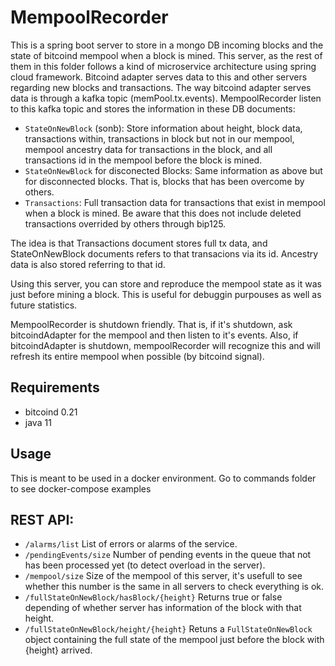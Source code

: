 # MempoolRecorder

This is a spring boot server to store in a mongo DB incoming blocks and the state of bitcoind mempool when a block is mined.
This server, as the rest of them in this folder follows a kind of microservice architecture using spring cloud framework. Bitcoind adapter serves data to this and other servers regarding new blocks and transactions. The way bitcoind adapter serves data is through a kafka topic (memPool.tx.events). 
MempoolRecorder listen to this kafka topic and stores the information in these DB documents:
* `StateOnNewBlock` (sonb): Store information about height, block data, transactions within, transactions in block but not in our mempool, mempool ancestry data for transactions in the block, and all transactions id in the mempool before the block is mined.
* `StateOnNewBlock` for disconected Blocks: Same information as above but for disconnected blocks. That is, blocks that has been overcome by others.
* `Transactions`: Full transaction data for transactions that exist in mempool when a block is mined. Be aware that this does not include deleted transactions overrided by others through bip125.
 
The idea is that Transactions document stores full tx data, and StateOnNewBlock documents refers to that transacions via its id. Ancestry data is also stored referring to that id.

Using this server, you can store and reproduce the mempool state as it was just before mining a block. This is useful for debuggin purpouses as well as future statistics.

MempoolRecorder is shutdown friendly. That is, if it's shutdown, ask bitcoindAdapter for the mempool and then listen to it's events. Also, if bitcoindAdapter is shutdown, mempoolRecorder will recognize this and will refresh its entire mempool when possible (by bitcoind signal).
## Requirements

* bitcoind 0.21
* java 11

## Usage

This is meant to be used in a docker environment. Go to commands folder to see docker-compose examples 

## REST API:


* `/alarms/list` List of errors or alarms of the service.
* `/pendingEvents/size` Number of pending events in the queue that not has been processed yet (to detect overload in the server).
* `/mempool/size` Size of the mempool of this server, it's usefull to see whether this number is the same in all servers to check everything is ok.
* `/fullStateOnNewBlock/hasBlock/{height}` Returns true or false depending of whether server has information of the block with that height.
* `/fullStateOnNewBlock/height/{height}` Retuns a `FullStateOnNewBlock` object containing the full state of the mempool just before the block with {height} arrived.